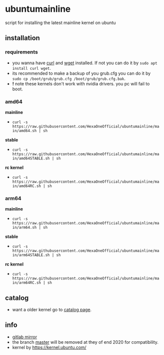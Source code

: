 # ubuntumainline
script for installing the latest mainline kernel on ubuntu 

## installation

### requirements

- you wanna have [curl](https://curl.haxx.se/) and [wget](https://www.gnu.org/software/wget/) installed. If not you can do it by `sudo apt install curl wget`.
- its recommended to make a backup of you grub.cfg you can do it by `sudo cp /boot/grub/grub.cfg /boot/grub/grub.cfg.bak`.
- **!** note these kernels don't work with nvidia drivers. you pc will fail to boot.

### amd64

**mainline**

- `curl -s https://raw.githubusercontent.com/HexaOneOfficial/ubuntumainline/main/amd64.sh | sh`

**stable**

- `curl -s https://raw.githubusercontent.com/HexaOneOfficial/ubuntumainline/main/amd64STABLE.sh | sh`

**rc kernel**

- `curl -s https://raw.githubusercontent.com/HexaOneOfficial/ubuntumainline/main/amd64RC.sh | sh`

### arm64

**mainline**

- `curl -s https://raw.githubusercontent.com/HexaOneOfficial/ubuntumainline/main/arm64.sh | sh`

**stable**

- `curl -s https://raw.githubusercontent.com/HexaOneOfficial/ubuntumainline/main/arm64STABLE.sh | sh`

**rc kernel**

- `curl -s https://raw.githubusercontent.com/HexaOneOfficial/ubuntumainline/main/arm64RC.sh | sh`

## catalog

- want a older kernel go to [catalog page](catalog/README.md).

## info

- [gitlab mirror](https://gitlab.com/HexaOneOfficial/ubuntumainline)
- the branch [master](https://github.com/HexaOneOfficial/ubuntumainline/tree/master) will be removed at they of end 2020 for compatibility.
- kernel by https://kernel.ubuntu.com/
